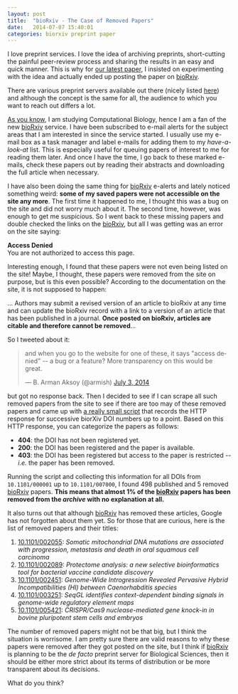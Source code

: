 ```yaml
---
layout: post
title:  "bioRxiv - The Case of Removed Papers"
date:   2014-07-07 15:40:01
categories: biorxiv preprint paper
---
```


I love preprint services. 
I love the idea of archiving preprints, short-cutting the painful peer-review process and sharing the results in an easy and quick manner.
This is why for [our latest paper](http://www.biorxiv.org/content/early/2014/05/29/005686), 
I insisted on experimenting with the idea and actually ended up posting the paper on [bioRxiv](http://www.biorxiv.org/content/early/2014/05/29/005686).

There are various preprint servers available out there (nicely listed [here](http://jabberwocky.weecology.org/2014/07/07/which-preprint-server-should-i-use/))
and although the concept is the same for all,
the audience to which you want to reach out differs a lot.

[As you know](http://ergoso.me/general/2014/01/06/about.html), I am studying Computational Biology, hence I am a fan of the new [bioRxiv](http://www.biorxiv.org/) service.
I have been subscribed to e-mail alerts for the subject areas that I am interested in since the service started.
I usually use my e-mail box as a task manager and label e-mails for adding them to my *have-a-look-at* list.
This is especially useful for queuing papers of interest to me for reading them later.
And once I have the time, I go back to these marked e-mails, check these papers out by reading their abstracts and downloading the full article when necessary.

I have also been doing the same thing for [bioRxiv](http://www.biorxiv.org/) e-alerts
and lately noticed something weird: **some of my saved papers were not accessible on the site any more**.
The first time it happened to me, I thought this was a bug on the site and did not worry much about it.
The second time, however, was enough to get me suspicious.
So I went back to these missing papers and double checked the links on the [bioRxiv](http://www.biorxiv.org/),
but all I was getting was an error on the site saying:

<div class="quote">
<b>Access Denied</b><br/>
You are not authorized to access this page.
</div>

Interesting enough, I found that these papers were not even being listed on the site!
Maybe, I thought, these papers were removed from the site on purpose, but is this even possible?
According to the documentation on the site, it is not supposed to happen:

<div class="quote">
... Authors may submit a revised version of an article to bioRxiv at any time and can update the bioRxiv record with a link to a version of an article that has been published in a journal. <b>Once posted on bioRxiv, articles are citable and therefore cannot be removed</b>...
</div>

So I tweeted about it:

<blockquote class="twitter-tweet" lang="en"><p>and when you go to the website for one of these, it says &quot;access denied&quot; -- a bug or a feature? More transparency on this would be great.</p>&mdash; B. Arman Aksoy (@armish) <a href="https://twitter.com/armish/statuses/484495976494030848">July 3, 2014</a></blockquote>
<script async src="//platform.twitter.com/widgets.js" charset="utf-8"></script>

but got no response back.
Then I decided to see if I can scrape all such removed papers from the site to see if there are too may of these removed papers
and came up with [a really small script](https://gist.github.com/armish/8693f1afbc80a7e6d503) that records the HTTP response for successive biorXiv DOI numbers up to a point.
Based on this HTTP response, you can categorize the papers as follows:

* **404**: the DOI has not been registered yet.
* **200**: the DOI has been registered and the paper is available.
* **403**: the DOI has been registered but access to the paper is restricted -- *i.e.* the paper has been removed.

Running the script and collecting this information for all DOIs from `10.1101/000001` up to `10.1101/007000`,
I found 498 published and 5 removed [bioRxiv](http://www.biorxiv.org/) papers.
**This means that almost 1% of the [bioRxiv](http://www.biorxiv.org/) papers has been removed from the *archive* with no explanation at all.**

It also turns out that although [bioRxiv](http://www.biorxiv.org/) has removed these articles, 
Google has not forgotten about them yet.
So for those that are curious, here is the list of removed papers and their titles:

1. [10.1101/002055](http://dx.doi.org/10.1101/002055): *Somatic mitochondrial DNA mutations are associated with progression, metastasis and death in oral squamous cell carcinoma*
2. [10.1101/002089](http://dx.doi.org/10.1101/002089): *Protectome analysis: a new selective bioinformatics tool for bacterial vaccine candidate discovery*
3. [10.1101/002451](http://dx.doi.org/10.1101/002451): *Genome-Wide Introgression Revealed Pervasive Hybrid Incompatibilities (HI) between Caenorhabditis species*
4. [10.1101/003251](http://dx.doi.org/10.1101/003251): *SeqGL identifies context-dependent binding signals in genome-wide regulatory element maps*
5. [10.1101/005421](http://dx.doi.org/10.1101/005421): *CRISPR/Cas9 nuclease-mediated gene knock-in in bovine pluripotent stem cells and embryos*

The number of removed papers might not be that big, but I think the situation is worrisome.
I am pretty sure there are valid reasons to why these papers were removed after they got posted on the site,
but I think if [bioRxiv](http://www.biorxiv.org/) is planning to be the *de facto* preprint server for Biological Sciences,
then it should be either more strict about its terms of distribution or be more transparent about its decisions.

What do you think?

